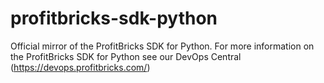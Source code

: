 # profitbricks-sdk-python
Official mirror of the ProfitBricks SDK for Python. For more information on the ProfitBricks SDK for Python see our DevOps Central (https://devops.profitbricks.com/)
